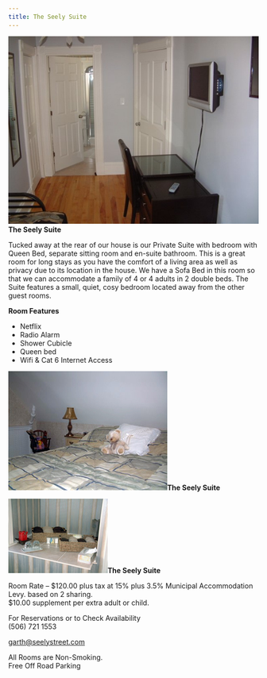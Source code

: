 ```yaml
---
title: The Seely Suite
---
```


![The Seely Suite](/img/seely-suite.jpg)**The Seely Suite**

Tucked away at the rear of our house is our Private Suite with bedroom with Queen Bed, separate sitting room and en-suite bathroom. This is a great room for long stays as you have the comfort of a living area as well as privacy due to its location in the house. We have a Sofa Bed in this room so that we can accommodate a family of 4 or 4 adults in 2 double beds. The Suite features a small, quiet, cosy bedroom located away from the other guest rooms.

**Room Features**

* Netflix
* Radio Alarm
* Shower Cubicle
* Queen bed
* Wifi & Cat 6 Internet Access

![The Seely Suite](/img/seely.jpg)**The Seely Suite**

![The Seely Suite](/img/seely1.jpg)**The Seely Suite**

Room Rate – $120.00 plus tax at 15% plus 3.5% Municipal Accommodation Levy. based on 2 sharing.  
$10.00 supplement per extra adult or child.

For Reservations or to Check Availability  
<i data-feather="phone"></i> (506) 721 1553
 
<i data-feather="mail"></i> <garth@seelystreet.com>
 
All Rooms are Non-Smoking.  
Free Off Road Parking

